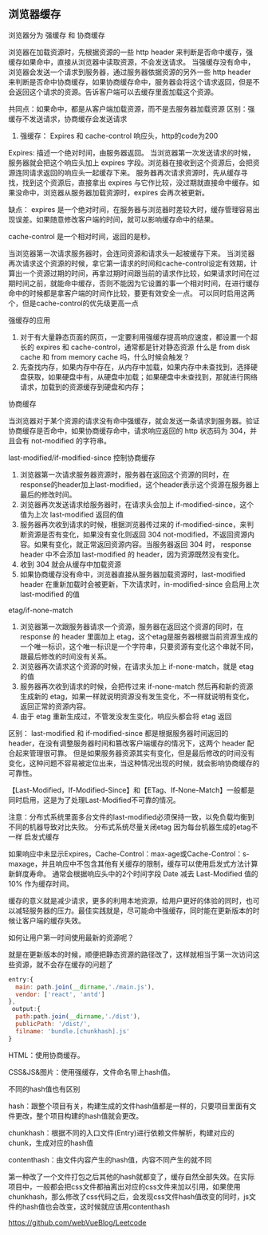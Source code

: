 ## 浏览器缓存

浏览器分为 强缓存 和 协商缓存 

浏览器在加载资源时，先根据资源的一些 http header 来判断是否命中缓存，强缓存如果命中，直接从浏览器中读取资源，不会发送请求。
当强缓存没有命中，浏览器会发送一个请求到服务器，通过服务器依据资源的另外一些 http header 来判断是否命中协商缓存，如果协商缓存命中，服务器会将这个请求返回，但是不会返回这个请求的资源。告诉客户端可以去缓存里面加载这个资源。

共同点：如果命中，都是从客户端加载资源，而不是去服务器加载资源
区别：强缓存不发送请求，协商缓存会发送请求

1. 强缓存： Expires 和 cache-control 响应头，http的code为200

Expires: 描述一个绝对时间，由服务器返回。
当浏览器第一次发送请求的时候，服务器就会把这个响应头加上 expires 字段。浏览器在接收到这个资源后，会把资源连同请求返回的响应头一起缓存下来。
服务器再次请求资源时，先从缓存寻找，找到这个资源后，直接拿出 expires 与它作比较，没过期就直接命中缓存。如果没命中，浏览器从服务器加载资源时，expires 会再次被更新。

缺点： expires 是一个绝对时间，在服务器与浏览器时差较大时，缓存管理容易出现误差。如果随意修改客户端的时间，就可以影响缓存命中的结果。

cache-control 是一个相对时间，返回的是秒。

当浏览器第一次请求服务器时，会连同资源和请求头一起被缓存下来。
当浏览器再次请求这个资源的时候，拿它第一请求的时间和cache-control设定有效期，计算出一个资源过期的时间，再拿过期时间跟当前的请求作比较，如果请求时间在过期时间之前，就能命中缓存，否则不能因为它设置的事一个相对时间，在进行缓存命中的时候都是拿客户端的时间作比较，要更有效安全一点。
可以同时启用这两个，但是cache-control的优先级更高一点

强缓存的应用

1. 对于有大量静态页面的网页，一定要利用强缓存提高响应速度，都设置一个超长的 expires 和 cache-control，通常都是针对静态资源
什么是 from disk cache 和 from memory cache 吗，什么时候会触发？
1. 先查找内存，如果内存中存在，从内存中加载，如果内存中未查找到，选择硬盘获取，如果硬盘中有，从硬盘中加载；如果硬盘中未查找到，那就进行网络请求，加载到的资源缓存到硬盘和内存；

协商缓存

当浏览器对于某个资源的请求没有命中强缓存，就会发送一条请求到服务器。验证协商缓存是否命中，如果协商缓存命中，请求响应返回的 http 状态码为 304，并且会有 not-modified 的字符串。

last-modified/if-modified-since 控制协商缓存
1. 浏览器第一次请求服务器资源时，服务器在返回这个资源的同时，在response的header加上last-modified，这个header表示这个资源在服务器上最后的修改时间。
2. 浏览器再次发送请求给服务器时，在请求头会加上 if-modified-since，这个值为上次 last-modified 返回的值
3. 服务器再次收到请求的时候，根据浏览器传过来的 if-modified-since，来判断资源是否有变化，如果没有变化则返回 304 not-modified，不返回资源内容。如果有变化，就正常返回资源内容。当服务器返回 304 时， response header 中不会添加 last-modified 的 header，因为资源既然没有变化。
4. 收到 304 就会从缓存中加载资源
5. 如果协商缓存没有命中，浏览器直接从服务器加载资源时，last-modified header 在重新加载时会被更新，下次请求时，in-modified-since 会启用上次 last-modified 的值

etag/if-none-match
1. 浏览器第一次跟服务器请求一个资源，服务器在返回这个资源的同时，在 response 的 header 里面加上 etag，这个etag是服务器根据当前资源生成的一个唯一标识，这个唯一标识是一个字符串，只要资源有变化这个串就不同，跟最后修改的时间没有关系。
2. 浏览器再次请求这个资源的时候，在请求头加上 if-none-match，就是 etag 的值
3. 服务器再次收到请求的时候，会把传过来 if-none-match 然后再和新的资源生成新的 etag，如果一样就说明资源没有发生变化，不一样就说明有变化，返回正常的资源内容。
4. 由于 etag 重新生成过，不管发没发生变化，响应头都会将 etag 返回

区别： last-modified 和 if-modified-since 都是根据服务器时间返回的 header，在没有调整服务器时间和篡改客户端缓存的情况下，这两个 header 配合起来管理很可靠。
但是如果服务器资源其实有变化，但是最后修改的时间没有变化，这种问题不容易被定位出来，当这种情况出现的时候，就会影响协商缓存的可靠性。

【Last-Modified，If-Modified-Since】和【ETag、If-None-Match】一般都是同时启用，这是为了处理Last-Modified不可靠的情况。

注意：分布式系统里面多台文件的last-modified必须保持一致，以免负载均衡到不同的机器导致对比失败。
分布式系统尽量关闭etag 因为每台机器生成的etag不一样
启发式缓存

如果响应中未显示Expires，Cache-Control：max-age或Cache-Control：s-maxage，并且响应中不包含其他有关缓存的限制，缓存可以使用启发式方法计算新鲜度寿命。
通常会根据响应头中的2个时间字段 Date 减去 Last-Modified 值的 10% 作为缓存时间。

缓存的意义就是减少请求，更多的利用本地资源，给用户更好的体验的同时，也可以减轻服务器的压力。最佳实践就是，尽可能命中强缓存，同时能在更新版本的时候让客户端的缓存失效。

如何让用户第一时间使用最新的资源呢？

就是在更新版本的时候，顺便把静态资源的路径改了，这样就相当于第一次访问这些资源，就不会存在缓存的问题了

```js
entry:{
  main: path.join(__dirname,'./main.js'),
  vendor: ['react', 'antd']
},
 output:{
  path:path.join(__dirname,'./dist'),
  publicPath: '/dist/',
  filname: 'bundle.[chunkhash].js'
}
```

HTML：使用协商缓存。

CSS&JS&图片：使用强缓存，文件命名带上hash值。

不同的hash值也有区别

hash：跟整个项目有关，构建生成的文件hash值都是一样的，只要项目里面有文件更改，整个项目构建的hash值就会更改。

chunkhash：根据不同的入口文件(Entry)进行依赖文件解析，构建对应的chunk，生成对应的hash值

contenthash：由文件内容产生的hash值，内容不同产生的就不同

第一种改了一个文件打包之后其他的hash就都变了，缓存自然全部失效。在实际项目中，一般都会把css文件都抽离出对应的css文件来加以引用，如果使用chunkhash，那么修改了css代码之后，会发现css文件hash值改变的同时，js文件的hash值也会改变，这时候就应该用contenthash

https://github.com/webVueBlog/Leetcode
